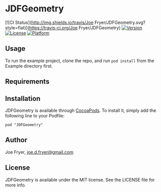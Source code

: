 # JDFGeometry

[![CI Status](http://img.shields.io/travis/Joe Fryer/JDFGeometry.svg?style=flat)](https://travis-ci.org/Joe Fryer/JDFGeometry)
[![Version](https://img.shields.io/cocoapods/v/JDFGeometry.svg?style=flat)](http://cocoadocs.org/docsets/JDFGeometry)
[![License](https://img.shields.io/cocoapods/l/JDFGeometry.svg?style=flat)](http://cocoadocs.org/docsets/JDFGeometry)
[![Platform](https://img.shields.io/cocoapods/p/JDFGeometry.svg?style=flat)](http://cocoadocs.org/docsets/JDFGeometry)

## Usage

To run the example project, clone the repo, and run `pod install` from the Example directory first.

## Requirements

## Installation

JDFGeometry is available through [CocoaPods](http://cocoapods.org). To install
it, simply add the following line to your Podfile:

    pod "JDFGeometry"

## Author

Joe Fryer, joe.d.fryer@gmail.com

## License

JDFGeometry is available under the MIT license. See the LICENSE file for more info.

